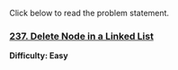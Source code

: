 Click below to read the problem statement.
### [237. Delete Node in a Linked List](https://leetcode.com/problems/delete-node-in-a-linked-list/description/)
**Difficulty: Easy**


